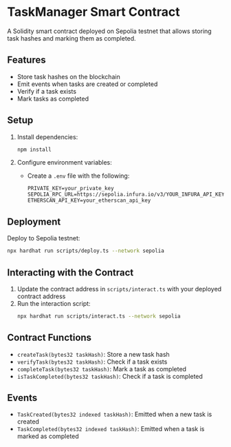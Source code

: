 # TaskManager Smart Contract

A Solidity smart contract deployed on Sepolia testnet that allows storing task hashes and marking them as completed.

## Features

- Store task hashes on the blockchain
- Emit events when tasks are created or completed
- Verify if a task exists
- Mark tasks as completed

## Setup

1. Install dependencies:
   ```bash
   npm install
   ```

2. Configure environment variables:
   - Create a `.env` file with the following:
     ```
     PRIVATE_KEY=your_private_key
     SEPOLIA_RPC_URL=https://sepolia.infura.io/v3/YOUR_INFURA_API_KEY
     ETHERSCAN_API_KEY=your_etherscan_api_key
     ```

## Deployment

Deploy to Sepolia testnet:

```bash
npx hardhat run scripts/deploy.ts --network sepolia
```

## Interacting with the Contract

1. Update the contract address in `scripts/interact.ts` with your deployed contract address
2. Run the interaction script:
   ```bash
   npx hardhat run scripts/interact.ts --network sepolia
   ```

## Contract Functions

- `createTask(bytes32 taskHash)`: Store a new task hash
- `verifyTask(bytes32 taskHash)`: Check if a task exists
- `completeTask(bytes32 taskHash)`: Mark a task as completed
- `isTaskCompleted(bytes32 taskHash)`: Check if a task is completed

## Events

- `TaskCreated(bytes32 indexed taskHash)`: Emitted when a new task is created
- `TaskCompleted(bytes32 indexed taskHash)`: Emitted when a task is marked as completed
